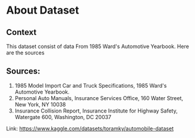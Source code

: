 # About Dataset

## Context
This dataset consist of data From 1985 Ward's Automotive Yearbook. Here are the sources

## Sources:

1) 1985 Model Import Car and Truck Specifications, 1985 Ward's Automotive Yearbook.
2) Personal Auto Manuals, Insurance Services Office, 160 Water Street, New York, NY 10038
3) Insurance Collision Report, Insurance Institute for Highway Safety, Watergate 600, Washington, DC 20037

Link: https://www.kaggle.com/datasets/toramky/automobile-dataset
